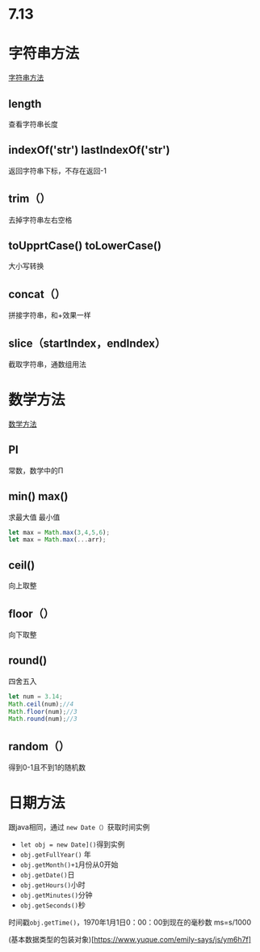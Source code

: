# 7.13

# 字符串方法

[字符串方法](https://www.runoob.com/js/js-strings.html)

## length

查看字符串长度

## indexOf('str')  lastIndexOf('str')

返回字符串下标，不存在返回-1

## trim（）

去掉字符串左右空格

## toUpprtCase()   toLowerCase()

大小写转换

## concat（）

拼接字符串，和+效果一样

## slice（startIndex，endIndex）

截取字符串，通数组用法

# 数学方法

[数学方法](https://www.runoob.com/js/js-obj-math.html)

## PI

常数，数学中的Π

## min()  max()

求最大值 最小值

```js
let max = Math.max(3,4,5,6);
let max = Math.max(...arr);
```

## ceil()

向上取整

## floor（）

向下取整

## round()

四舍五入

```js
let num = 3.14;
Math.ceil(num);//4
Math.floor(num);//3
Math.round(num);//3
```



## random（）

得到0-1且不到1的随机数

# 日期方法

跟java相同，通过 `new Date（）`获取时间实例

- `let obj = new Date]()`得到实例
- `obj.getFullYear()` 年
- `obj.getMonth()+1`月份从0开始
- `obj.getDate()`日
- `obj.getHours()`小时
- `obj.getMinutes()`分钟
- `obj.getSeconds()`秒

时间戳`obj.getTime()`，1970年1月1日0：00：00到现在的毫秒数  ms=s/1000

(基本数据类型的包装对象)[https://www.yuque.com/emily-says/js/ym6h7f]

